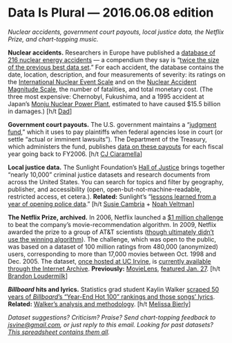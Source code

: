 Data Is Plural — 2016.06.08 edition
===================================

*Nuclear accidents, government court payouts, local justice data, the Netflix Prize, and chart-topping music.*


__Nuclear accidents.__ Researchers in Europe have published a [database of 216 nuclear energy accidents](https://innovwiki.ethz.ch/index.php/Nuclear_events_database) — a compendium they say is “[twice the size of the previous best data set](http://onlinelibrary.wiley.com/doi/10.1111/risa.12587/full).” For each accident, the database contains the date, location, description, and four measurements of severity: its ratings on the [International Nuclear Event Scale](http://www-ns.iaea.org/tech-areas/emergency/ines.asp) and on the [Nuclear Accident Magnitude Scale](http://www.davidsmythe.org/nuclear/accidents.htm), the number of fatalities, and total monetary cost. (The three most expensive: Chernobyl, Fukushima, and a 1995 accident at Japan’s [Monju Nuclear Power Plant](https://en.wikipedia.org/wiki/Monju_Nuclear_Power_Plant), estimated to have caused $15.5 billion in damages.) [h/t [Dad](https://www.linkedin.com/in/ed-vine-a480347)]


__Government court payouts.__ The U.S. government maintains a “[judgment fund](https://www.fiscal.treasury.gov/fsservices/gov/pmt/jdgFund/judgementFund_home.htm),” which it uses to pay plaintiffs when federal agencies lose in court (or settle “actual or imminent lawsuits”). The Department of the Treasury, which administers the fund, publishes [data on these payouts](https://jfund.fms.treas.gov/jfradSearchWeb/JFPymtSearchAction.do) for each fiscal year going back to FY2006. [h/t [CJ Ciaramella](http://tinyletter.com/cjciaramella/letters/foia-rundown-elephants)]


__Local justice data.__ The Sunlight Foundation’s [Hall of Justice](http://hallofjustice.sunlightfoundation.com/) brings together “nearly 10,000” criminal justice datasets and research documents from across the United States. You can search for topics and filter by geography, publisher, and accessibility (open, open-but-not-machine-readable, restricted access, et cetera.). __Related:__ Sunlight’s “[lessons learned from a year of opening police data](http://sunlightfoundation.com/blog/2016/05/04/lessons-learned-from-a-year-of-opening-police-data/).” [h/t [Susie Cambria](https://twitter.com/susiecambria) + [Noah Veltman](https://twitter.com/veltman)]


__The Netflix Prize, archived.__ In 2006, Netflix launched a [$1 million challenge](http://www.netflixprize.com/) to beat the company’s movie-recommendation algorithm. In 2009, Netflix awarded the prize to a group of AT&T scientists ([though ultimately didn’t use the winning algorithm](https://www.techdirt.com/blog/innovation/articles/20120409/03412518422/why-netflix-never-implemented-algorithm-that-won-netflix-1-million-challenge.shtml)). The challenge, which was open to the public, was based on a dataset of 100 million ratings from 480,000 (anonymized) users, corresponding to more than 17,000 movies between Oct. 1998 and Dec. 2005. The dataset, [once hosted at UC Irvine](https://web.archive.org/web/20090925184737/http://archive.ics.uci.edu/ml/datasets/Netflix+Prize), is [currently available through the Internet Archive](https://archive.org/details/nf_prize_dataset.tar). __Previously:__ [MovieLens](http://grouplens.org/datasets/movielens/), [featured Jan. 27](https://tinyletter.com/data-is-plural/letters/data-is-plural-2016-01-27-edition). [h/t [Brandon Loudermilk](http://opendata.stackexchange.com/a/7884)]


__*Billboard* hits and lyrics.__ Statistics grad student Kaylin Walker [scraped 50 years of *Billboard*’s “Year-End Hot 100” rankings and those songs’ lyrics](https://github.com/walkerkq/musiclyrics). __Related:__ [Walker’s analysis and methodology](http://kaylinwalker.com/50-years-of-pop-music/). [h/t [Melissa Bierly](https://blog.modeanalytics.com/analytics-dispatch-026/)]


*Dataset suggestions? Criticism? Praise? Send chart-topping feedback to <jsvine@gmail.com>, or just reply to this email. Looking for past datasets? [This spreadsheet contains them all](https://docs.google.com/spreadsheets/d/1wZhPLMCHKJvwOkP4juclhjFgqIY8fQFMemwKL2c64vk).*
